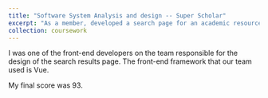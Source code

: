 ```yaml
---
title: "Software System Analysis and design -- Super Scholar"
excerpt: "As a member, developed a search page for an academic resource site of our team.<br/><img src='/images/Super Scholar.jpg'>"
collection: coursework
---
```


I was one of the front-end developers on the team responsible for the design of the search results page. The front-end framework that our team used is Vue.

My final score was 93.
